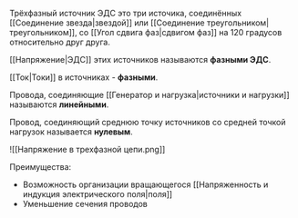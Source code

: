 Трёхфазный источник ЭДС это три источика, соединённых [[Соединение звезда|звездой]] или [[Соединение треугольником|треугольником]], со [[Угол сдвига фаз|сдвигом фаз]] на 120 градусов относительно друг друга.

[[Напряжение|ЭДС]] этих источников называются **фазными ЭДС**.

[[Ток|Токи]] в источниках - **фазными**.

Провода, соединяющие [[Генератор и нагрузка|источники и нагрузки]] называются **линейными**.

Провод, соединяющий среднюю точку источников со средней точкой нагрузок называется **нулевым**.

![[Напряжение в трехфазной цепи.png]]

Преимущества:
- Возможность организации вращающегося [[Напряженность и индукция электрического поля|поля]]
- Уменьшение сечения проводов